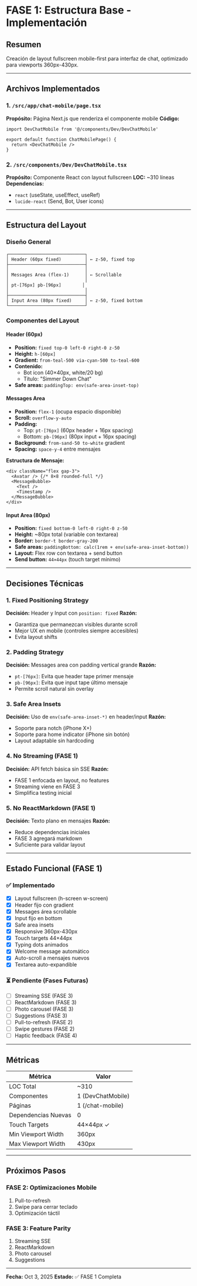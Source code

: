 # FASE 1: Estructura Base - Implementación

## Resumen
Creación de layout fullscreen mobile-first para interfaz de chat, optimizado para viewports 360px-430px.

---

## Archivos Implementados

### 1. `/src/app/chat-mobile/page.tsx`
**Propósito:** Página Next.js que renderiza el componente mobile
**Código:**
```tsx
import DevChatMobile from '@/components/Dev/DevChatMobile'

export default function ChatMobilePage() {
  return <DevChatMobile />
}
```

### 2. `/src/components/Dev/DevChatMobile.tsx`
**Propósito:** Componente React con layout fullscreen
**LOC:** ~310 líneas
**Dependencias:**
- `react` (useState, useEffect, useRef)
- `lucide-react` (Send, Bot, User icons)

---

## Estructura del Layout

### Diseño General
```
┌─────────────────────────────┐
│ Header (60px fixed)         │ ← z-50, fixed top
├─────────────────────────────┤
│                             │
│ Messages Area (flex-1)      │ ← Scrollable
│                             │
│ pt-[76px] pb-[96px]        │
│                             │
├─────────────────────────────┤
│ Input Area (80px fixed)     │ ← z-50, fixed bottom
└─────────────────────────────┘
```

### Componentes del Layout

#### Header (60px)
- **Position:** `fixed top-0 left-0 right-0 z-50`
- **Height:** `h-[60px]`
- **Gradient:** `from-teal-500 via-cyan-500 to-teal-600`
- **Contenido:**
  - Bot icon (40×40px, white/20 bg)
  - Título: "Simmer Down Chat"
- **Safe areas:** `paddingTop: env(safe-area-inset-top)`

#### Messages Area
- **Position:** `flex-1` (ocupa espacio disponible)
- **Scroll:** `overflow-y-auto`
- **Padding:**
  - Top: `pt-[76px]` (60px header + 16px spacing)
  - Bottom: `pb-[96px]` (80px input + 16px spacing)
- **Background:** `from-sand-50 to-white` gradient
- **Spacing:** `space-y-4` entre mensajes

**Estructura de Mensaje:**
```tsx
<div className="flex gap-3">
  <Avatar /> {/* 8×8 rounded-full */}
  <MessageBubble>
    <Text />
    <Timestamp />
  </MessageBubble>
</div>
```

#### Input Area (80px)
- **Position:** `fixed bottom-0 left-0 right-0 z-50`
- **Height:** ~80px total (variable con textarea)
- **Border:** `border-t border-gray-200`
- **Safe areas:** `paddingBottom: calc(1rem + env(safe-area-inset-bottom))`
- **Layout:** Flex row con textarea + send button
- **Send button:** `44×44px` (touch target mínimo)

---

## Decisiones Técnicas

### 1. Fixed Positioning Strategy
**Decisión:** Header y Input con `position: fixed`
**Razón:**
- Garantiza que permanezcan visibles durante scroll
- Mejor UX en mobile (controles siempre accesibles)
- Evita layout shifts

### 2. Padding Strategy
**Decisión:** Messages area con padding vertical grande
**Razón:**
- `pt-[76px]`: Evita que header tape primer mensaje
- `pb-[96px]`: Evita que input tape último mensaje
- Permite scroll natural sin overlay

### 3. Safe Area Insets
**Decisión:** Uso de `env(safe-area-inset-*)` en header/input
**Razón:**
- Soporte para notch (iPhone X+)
- Soporte para home indicator (iPhone sin botón)
- Layout adaptable sin hardcoding

### 4. No Streaming (FASE 1)
**Decisión:** API fetch básica sin SSE
**Razón:**
- FASE 1 enfocada en layout, no features
- Streaming viene en FASE 3
- Simplifica testing inicial

### 5. No ReactMarkdown (FASE 1)
**Decisión:** Texto plano en mensajes
**Razón:**
- Reduce dependencias iniciales
- FASE 3 agregará markdown
- Suficiente para validar layout

---

## Estado Funcional (FASE 1)

### ✅ Implementado
- [x] Layout fullscreen (h-screen w-screen)
- [x] Header fijo con gradient
- [x] Messages área scrollable
- [x] Input fijo en bottom
- [x] Safe area insets
- [x] Responsive 360px-430px
- [x] Touch targets 44×44px
- [x] Typing dots animados
- [x] Welcome message automático
- [x] Auto-scroll a mensajes nuevos
- [x] Textarea auto-expandible

### ⏳ Pendiente (Fases Futuras)
- [ ] Streaming SSE (FASE 3)
- [ ] ReactMarkdown (FASE 3)
- [ ] Photo carousel (FASE 3)
- [ ] Suggestions (FASE 3)
- [ ] Pull-to-refresh (FASE 2)
- [ ] Swipe gestures (FASE 2)
- [ ] Haptic feedback (FASE 4)

---

## Métricas

| Métrica | Valor |
|---------|-------|
| LOC Total | ~310 |
| Componentes | 1 (DevChatMobile) |
| Páginas | 1 (/chat-mobile) |
| Dependencias Nuevas | 0 |
| Touch Targets | 44×44px ✓ |
| Min Viewport Width | 360px |
| Max Viewport Width | 430px |

---

## Próximos Pasos

### FASE 2: Optimizaciones Mobile
1. Pull-to-refresh
2. Swipe para cerrar teclado
3. Optimización táctil

### FASE 3: Feature Parity
1. Streaming SSE
2. ReactMarkdown
3. Photo carousel
4. Suggestions

---

**Fecha:** Oct 3, 2025
**Estado:** ✅ FASE 1 Completa
